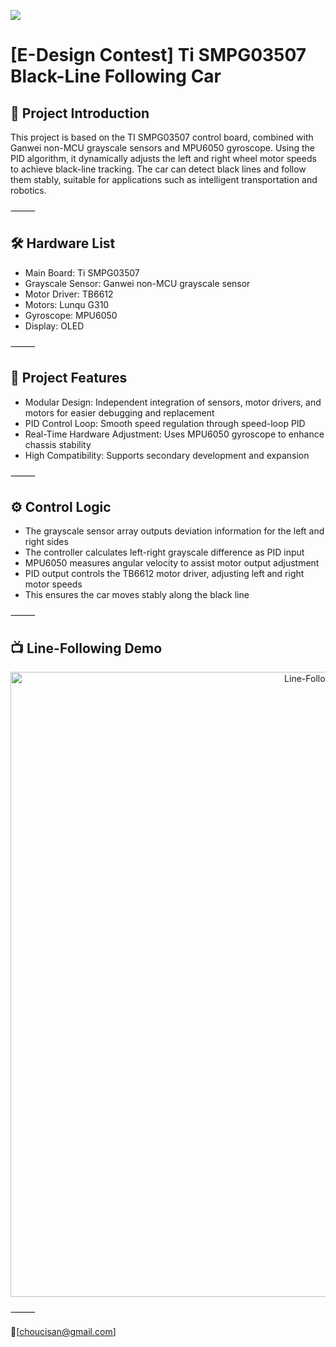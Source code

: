 ![](images/car.png)
# [E-Design Contest] Ti SMPG03507 Black-Line Following Car

## 🎯 Project Introduction

This project is based on the TI SMPG03507 control board, combined with Ganwei non-MCU grayscale sensors and MPU6050 gyroscope.
Using the PID algorithm, it dynamically adjusts the left and right wheel motor speeds to achieve black-line tracking.
The car can detect black lines and follow them stably, suitable for applications such as intelligent transportation and robotics.

⸻

## 🛠️ Hardware List
- Main Board: Ti SMPG03507
- Grayscale Sensor: Ganwei non-MCU grayscale sensor
- Motor Driver: TB6612
- Motors: Lunqu G310
- Gyroscope: MPU6050
- Display: OLED

⸻

## 🧩 Project Features
- Modular Design: Independent integration of sensors, motor drivers, and motors for easier debugging and replacement
- PID Control Loop: Smooth speed regulation through speed-loop PID
- Real-Time Hardware Adjustment: Uses MPU6050 gyroscope to enhance chassis stability
- High Compatibility: Supports secondary development and expansion

⸻

## ⚙️ Control Logic
- The grayscale sensor array outputs deviation information for the left and right sides
- The controller calculates left-right grayscale difference as PID input
- MPU6050 measures angular velocity to assist motor output adjustment
- PID output controls the TB6612 motor driver, adjusting left and right motor speeds
- This ensures the car moves stably along the black line

⸻

## 📺 Line-Following Demo

<div align="center">
  <img src="images/car.gif" alt="Line-Following Demo" width="1000">
</div>



⸻

📧[choucisan@gmail.com]

